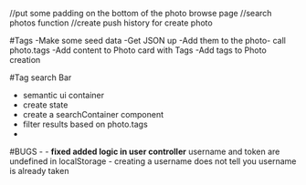 //put some padding on the bottom of the photo browse page
//search photos function
//create push history for create photo

#Tags
  -Make some seed data
  -Get JSON up
  -Add them to the photo- call photo.tags
  -Add content to Photo card with Tags
  -Add tags to Photo creation

#Tag search Bar
  - semantic ui container
  - create state
  - create a searchContainer component
  - filter results based on photo.tags
  - 



#BUGS -
      - **fixed added logic in user controller** username and token are    undefined in localStorage
      - creating a username does not tell you username is already taken
